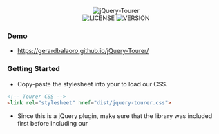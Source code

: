 <p align="center">
    <img src="https://i.imgur.com/yUMtnyR.png" alt="jQuery-Tourer">
    <br>
    <img src="https://img.shields.io/github/license/GerardBalaoro/jQuery-Tourer.svg" alt="LICENSE">
    <img src="https://img.shields.io/github/release/GerardBalaoro/jQuery-Tourer.svg" alt="VERSION">
</p>

### Demo
* https://gerardbalaoro.github.io/jQuery-Tourer/

### Getting Started

* Copy-paste the stylesheet <link> into your <head> to load our CSS.
 
```html 
<!-- Tourer CSS -->
<link rel="stylesheet" href="dist/jquery-tourer.css">
```

* Since this is a jQuery plugin, make sure that the library was included first before including our <script>.

```html
<!-- jQuery -->
<script type="text/javascript" src="js/jquery-3.3.1.min.js"></script>
<!-- Tourer JS -->
<script type="text/javascript" src="dist/jquery-tourer.js"></script>
```

### Usage

* The tour-wrapper class serves as the over all container for all out the tour elements. It contains elements li.tour-step which are the "steps" of the tour.

```html
<ul class="tour-wrapper">
    <li class="tour-step" target="#logo">
        <span>Step 1</span>
        <div class="tour-content bottom">
            <h2>Step Number 1</h2>
            <p>
                This is a normal step. In larger displays, this is shown as a tooltip
                and the image is hidden. On devices with smaller screens, this will
                be shown as a modal.
            </p>
            <img src="assets/images/step-1.png" alt="step 1">
        </div>
    </li>
</ul>
<div class="tour-overlay"></div>
```

> #### .tour-overlay
> This acts as a "barrier" to prevent interaction to the actual webpage elements during mobile mode or when an unbound element is shown.

### Tour Steps

```html
<!-- Add 'unbound' class to always show modal instead of a tooltip -->
<!-- Use the target attribute to denote which element the step will be bound on -->
<li class="tour-step" target="#logo">
    <!-- Short Title (For Large Displays) -->
    <span>Step 1</span>

    <!-- Use classes [top, bottom, right, left] for Tooltip Placement -->
    <div class="tour-content bottom">
        <!-- Full Title (On Mobile Devices) -->
        <h2>Step Number 1</h2>
        <!-- Body -->
        <p>
            This is a normal step. In larger displays, this is shown as a tooltip
            and the image is hidden. On devices with smaller screens, this will
            be shown as a modal.
        </p>
        <!-- Image (Hidden on Large Displays) -->
        <img src="assets/images/step-1.png" alt="step 1">
    </div>
</li>
```

> #### Target Element
> Then target attribute accepts any single element jQuery selector string.

### Initialization & Methods

```js
// Initializate Tour Wrapper
// This is done automatically on page load
$('.tour-wrapper').tour();

// This creates two event listeners
$('.tour-wrapper').trigger('start-tour'); // Starts Tour
$('.tour-wrapper').trigger('stop-tour'); // Ends Tour

// These event listeners are automatically
// bound to the following buttons, respectively

$('.start-tour').click() // Triggers 'star-tour'
$('.stop-tour').click() // Triggers 'stop-tour'
```

### License

Copyright © 2018 Gerard Balaoro 

Permission is hereby granted, free of charge, to any person obtaining a copy of this software and associated documentation files (the "Software"), to deal in the Software without restriction, including without limitation the rights to use, copy, modify, merge, publish, distribute, sublicense, and/or sell copies of the Software, and to permit persons to whom the Software is furnished to do so, subject to the following conditions: 

The above copyright notice and this permission notice shall be included in all copies or substantial portions of the Software. 

THE SOFTWARE IS PROVIDED "AS IS", WITHOUT WARRANTY OF ANY KIND, EXPRESS OR IMPLIED, INCLUDING BUT NOT LIMITED TO THE WARRANTIES OF MERCHANTABILITY, FITNESS FOR A PARTICULAR PURPOSE AND NONINFRINGEMENT. IN NO EVENT SHALL THE AUTHORS OR COPYRIGHT HOLDERS BE LIABLE FOR ANY CLAIM, DAMAGES OR OTHER LIABILITY, WHETHER IN AN ACTION OF CONTRACT, TORT OR OTHERWISE, ARISING FROM, OUT OF OR IN CONNECTION WITH THE SOFTWARE OR THE USE OR OTHER DEALINGS IN THE SOFTWARE.

### Credits

* **[CodyHouse/product-tour](https://codyhouse.co/gem/product-tour/)** - This project was forked from the orginal work of CodyHouse, which is published under the [BSD-3 Clause License](https://opensource.org/licenses/BSD-3-Clause).
* **PrettyDocs Template** - The template used in this project was created by [Xiaoying Riley](https://twitter.com/3rdwave_themes) under the [Creative Commons Attribution 3.0 License (CC BY 3.0)](https://creativecommons.org/licenses/by/3.0/). 

